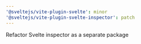 ```yaml
---
'@sveltejs/vite-plugin-svelte': minor
'@sveltejs/vite-plugin-svelte-inspector': patch
---
```


Refactor Svelte inspector as a separate package
